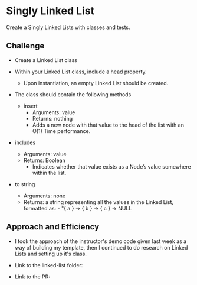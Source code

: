 # Singly Linked List

Create a Singly Linked Lists with classes and tests.

## Challenge

- Create a Linked List class
- Within your Linked List class, include a head property.
  - Upon instantiation, an empty Linked List should be created.

- The class should contain the following methods
  - insert
    - Arguments: value
    - Returns: nothing
    - Adds a new node with that value to the head of the list with an O(1) Time performance.

- includes
  - Arguments: value
  - Returns: Boolean
    - Indicates whether that value exists as a Node’s value somewhere within the list.

- to string
  - Arguments: none
  - Returns: a string representing all the values in the Linked List, formatted as:
        - "{ a } -> { b } -> { c } -> NULL

## Approach and Efficiency

- I took the approach of the instructor's demo code given last week as a way of building my template, then I continued to do research on Linked Lists and setting up it's class.

- Link to the linked-list folder: 

- Link to the PR: 